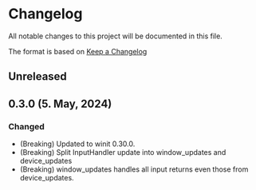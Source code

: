 # Changelog

All notable changes to this project will be documented in this file.

The format is based on [Keep a Changelog](https://keepachangelog.com/en/1.0.0/)
## Unreleased

## 0.3.0 (5. May, 2024)
### Changed
- (Breaking) Updated to winit 0.30.0.
- (Breaking) Split InputHandler update into window_updates and device_updates
- (Breaking) window_updates handles all input returns even those from device_updates.

